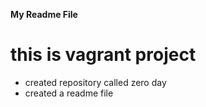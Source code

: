**My Readme File**
# this is vagrant project
* created repository called zero day
* created a readme file

